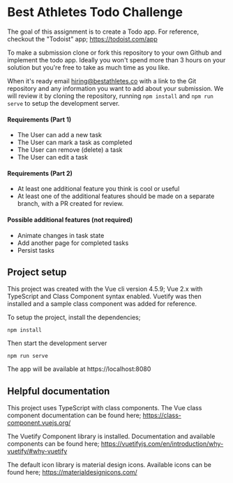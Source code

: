 # Best Athletes Todo Challenge

The goal of this assignment is to create a Todo app. For reference, checkout the "Todoist" app; https://todoist.com/app

To make a submission clone or fork this repository to your own Github and implement the todo app. Ideally you won't spend more than 3 hours on your solution but you're free to take as much time as you like.

When it's ready email hiring@bestathletes.co with a link to the Git repository and any information you want to add about your submission. We will review it by cloning the repository, running `npm install` and `npm run serve` to setup the development server.

#### Requirements (Part 1)
- The User can add a new task
- The User can mark a task as completed
- The User can remove (delete) a task
- The User can edit a task

#### Requirements (Part 2)
- At least one additional feature you think is cool or useful
- At least one of the additional features should be made on a separate branch, with a PR created for review.

#### Possible additional features (not required)
- Animate changes in task state
- Add another page for completed tasks
- Persist tasks

## Project setup

This project was created with the Vue cli version 4.5.9; Vue 2.x with TypeScript and Class Component syntax enabled. Vuetify was then installed and a sample class component was added for reference.

To setup the project, install the dependencies;

```
npm install
```

Then start the development server
```
npm run serve
```

The app will be available at https://localhost:8080

## Helpful documentation

This project uses TypeScript with class components. The Vue class component documentation can be found here; https://class-component.vuejs.org/

The Vuetify Component library is installed. Documentation and available components can be found here; https://vuetifyjs.com/en/introduction/why-vuetify/#why-vuetify

The default icon library is material design icons. Available icons can be found here; https://materialdesignicons.com/

